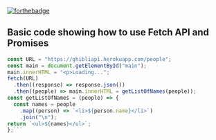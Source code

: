 [![forthebadge](https://forthebadge.com/images/badges/it-works-why.svg)](https://forthebadge.com)

## Basic code showing how to use Fetch API and Promises

```javascript
const URL = "https://ghibliapi.herokuapp.com/people";
const main = document.getElementById("main");
main.innerHTML = "<p>Loading...";
fetch(URL)
  .then((response) => response.json())
  .then((people) => main.innerHTML = getListOfNames(people));
const getListOfNames = (people) => {
  const names = people
    .map((person) => `<li>${person.name}</li>`)
    .join("\n");
return `<ul>${names}</ul>`;
};```